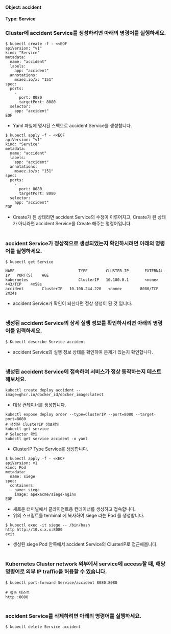 
#### Object: accident
#### Type: Service

### Cluster에 accident Service를 생성하려면 아래의 명령어를 실행하세요.

```
$ kubectl create -f - <<EOF 
apiVersion: "v1"
kind: "Service"
metadata: 
  name: "accident"
  labels: 
    app: "accident"
  annotations: 
    msaez.io/x: "151"
spec: 
  ports: 
    - 
      port: 8080
      targetPort: 8080
  selector: 
    app: "accident"
EOF
```
- Yaml 파일에 명시된 스펙으로 accident Service를 생성합니다.  

```
$ kubectl apply -f - <<EOF 
apiVersion: "v1"
kind: "Service"
metadata: 
  name: "accident"
  labels: 
    app: "accident"
  annotations: 
    msaez.io/x: "151"
spec: 
  ports: 
    - 
      port: 8080
      targetPort: 8080
  selector: 
    app: "accident"
EOF
```
- Create가 된 상태라면 accident Service의 수정이 이루어지고, Create가 된 상태가 아니라면 accident Service를 Create 해주는 명령어입니다.
#

### accident Service가 정상적으로 생성되었는지 확인하시려면 아래의 명령어를 실행하세요.

```
$ kubectl get Service

NAME                            TYPE        CLUSTER-IP       EXTERNAL-IP   PORT(S)    AGE
kubernetes                      ClusterIP   10.100.0.1       <none>        443/TCP    4m58s
accident        ClusterIP   10.100.244.220   <none>        8080/TCP   2m24s

```
- accident Service가 확인이 되신다면 정상 생성이 된 것 입니다.
#

### 생성된 accident Service의 상세 실행 정보를 확인하시려면 아래의 명령어를 입력하세요.

```
$ Kubectl describe Service accident
```
- accident Service의 실행 정보 상태를 확인하여 문제가 있는지 확인합니다.
#

### 생성된 accident Service에 접속하여 서비스가 정상 동작하는지 테스트 해보세요.

```
kubectl create deploy accident --image=ghcr.io/docker_id/docker_image:latest
```
- 대상 컨테이너를 생성합니다.  

```
kubectl expose deploy order --type=ClusterIP --port=8080 --target-port=8080
# 생성된 ClusterIP 정보확인
kubectl get service 
# Selector 확인
kubectl get service accident -o yaml
```
- ClusterIP Type Service를 생성합니다.

```
$ kubectl apply -f - <<EOF
apiVersion: v1
kind: Pod
metadata:
  name: siege
spec:
  containers:
  - name: siege
    image: apexacme/siege-nginx
EOF
```
- 새로운 터미널에서 클라이언트용 컨테이너를 생성하고 접속합니다.
- 위의 스크립트를 terminal 에 복사하여 siege 라는 Pod 를 생성합니다.  

```
$ kubectl exec -it siege -- /bin/bash
http http://10.x.x.x:8080
exit
```
- 생성된 siege Pod 안쪽에서 accident Service의 ClusterIP로 접근해봅니다.
#

### Kubernetes Cluster network 외부에서 service에 access할 때, 해당 명령어로 외부 IP traffic을 허용할 수 있습니다.

```
$ kubectl port-forward Service/accident 8080:8080

# 접속 테스트
http :8080
```
#

### accident Service를 삭제하려면 아래의 명령어를 실행하세요.

```
$ kubectl delete Service accident
```
#

